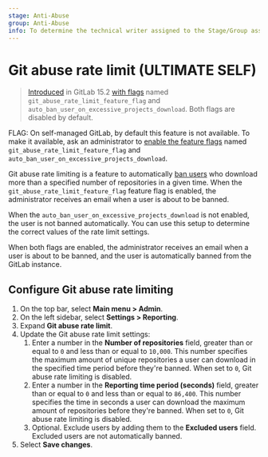 ```yaml
---
stage: Anti-Abuse
group: Anti-Abuse
info: To determine the technical writer assigned to the Stage/Group associated with this page, see https://about.gitlab.com/handbook/product/ux/technical-writing/#assignments
---
```


# Git abuse rate limit **(ULTIMATE SELF)**

> [Introduced](https://gitlab.com/groups/gitlab-org/-/epics/8066) in GitLab 15.2 [with flags](../../../administration/feature_flags.md) named `git_abuse_rate_limit_feature_flag` and `auto_ban_user_on_excessive_projects_download`. Both flags are disabled by default.

FLAG:
On self-managed GitLab, by default this feature is not available. To make it available, ask an administrator to [enable the feature flags](../../../administration/feature_flags.md) named `git_abuse_rate_limit_feature_flag` and `auto_ban_user_on_excessive_projects_download`.

Git abuse rate limiting is a feature to automatically [ban users](../moderate_users.md#ban-and-unban-users) who download more than a specified number of repositories in a given time. When the `git_abuse_rate_limit_feature_flag` feature flag is enabled, the administrator receives an email when a user is about to be banned.

When the `auto_ban_user_on_excessive_projects_download` is not enabled, the user is not banned automatically. You can use this setup to determine the correct values of the rate limit settings.

When both flags are enabled, the administrator receives an email when a user is about to be banned, and the user is automatically banned from the GitLab instance.

## Configure Git abuse rate limiting

1. On the top bar, select **Main menu > Admin**.
1. On the left sidebar, select **Settings > Reporting**.
1. Expand **Git abuse rate limit**.
1. Update the Git abuse rate limit settings:
   1. Enter a number in the **Number of repositories** field, greater than or equal to `0` and less than or equal to `10,000`. This number specifies the maximum amount of unique repositories a user can download in the specified time period before they're banned. When set to `0`, Git abuse rate limiting is disabled.
   1. Enter a number in the **Reporting time period (seconds)** field, greater than or equal to `0` and less than or equal to `86,400`. This number specifies the time in seconds a user can download the maximum amount of repositories before they're banned. When set to `0`, Git abuse rate limiting is disabled.
   1. Optional. Exclude users by adding them to the **Excluded users** field. Excluded users are not automatically banned.
1. Select **Save changes**.
